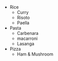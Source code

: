 - Rice
  - Curry
  - Risoto
  - Paella
- Pasta
  - Carbenara
  - macarroni
  - Lasanga
- Pizza
  - Ham & Mushroom
  
